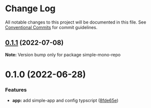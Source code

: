 # Change Log

All notable changes to this project will be documented in this file.
See [Conventional Commits](https://conventionalcommits.org) for commit guidelines.

## [0.1.1](https://github.com/TGA88/Simple-Mono-Repo/compare/v0.1.0...v0.1.1) (2022-07-08)

**Note:** Version bump only for package simple-mono-repo






# 0.1.0 (2022-06-28)


### Features

* **app:** add simple-app and config typscript ([8fde65e](https://github.com/TGA88/Simple-Mono-Repo/commit/8fde65e9ecb79f33c37c8eeb60662a0a2be7cdda))
